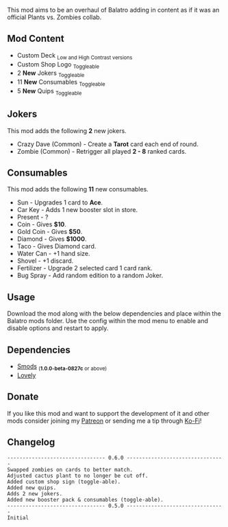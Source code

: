 This mod aims to be an overhaul of Balatro adding in content as if it was an official Plants vs. Zombies collab.

## Mod Content
* Custom Deck <sub>Low and High Contrast versions</sub>
* Custom Shop Logo <sub>Toggleable</sub>
* 2 **New** Jokers <sub>Toggleable</sub>
* 11 **New** Consumables <sub>Toggleable</sub>
* 5 **New** Quips <sub>Toggleable</sub>

## Jokers
This mod adds the following **2** new jokers.
* Crazy Dave (Common) - Create a **Tarot** card each end of round.
* Zombie (Common) - Retrigger all played **2 - 8** ranked cards.

## Consumables
This mod adds the following **11** new consumables.
* Sun - Upgrades 1 card to **Ace**.
* Car Key - Adds 1 new booster slot in store.
* Present - ?
* Coin - Gives **$10**.
* Gold Coin - Gives **$50**.
* Diamond - Gives **$1000**.
* Taco - Gives Diamond card.
* Water Can - +1 hand size.
* Shovel - +1 discard.
* Fertilizer - Upgrade 2 selected card 1 card rank.
* Bug Spray - Add random edition to a random Joker.

## Usage
Download the mod along with the below dependencies and place within the Balatro mods folder. Use the config within the mod menu to enable and disable options and restart to apply.

## Dependencies
* [Smods](https://github.com/Steamodded/smods/releases) <sub>(**1.0.0-beta-0827c** or above)</sub>
* [Lovely](https://github.com/ethangreen-dev/lovely-injector/releases)

## Donate
If you like this mod and want to support the development of it and other mods consider joining my [Patreon](https://www.patreon.com/c/VRArt1) or sending me a tip through [Ko-Fi](https://ko-fi.com/vrart1)!

## Changelog
```
-------------------------------- 0.6.0 --------------------------------
Swapped zombies on cards to better match.
Adjusted cactus plant to no longer be cut off.
Added custom shop sign (toggle-able).
Added new quips.
Adds 2 new jokers.
Added new booster pack & consumables (toggle-able).
-------------------------------- 0.5.0 --------------------------------
Initial
```
